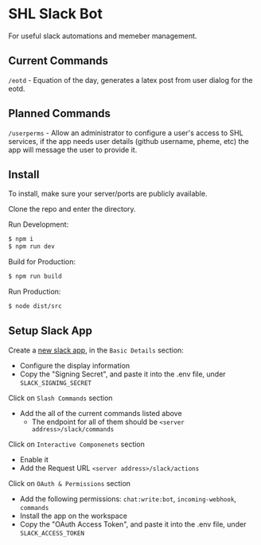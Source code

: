 # SHL Slack Bot

For useful slack automations and memeber management.

## Current Commands

`/eotd` - Equation of the day, generates a latex post from user dialog for the eotd.

## Planned Commands

`/userperms` - Allow an administrator to configure a user's access to SHL services, if the app needs user details (github username, pheme, etc) the app will message the user to provide it.

## Install

To install, make sure your server/ports are publicly available.

Clone the repo and enter the directory.

Run Development:
```bash
$ npm i
$ npm run dev
```

Build for Production:
```bash
$ npm run build
```

Run Production:
```bash
$ node dist/src
```

## Setup Slack App

Create a [new slack app](https://api.slack.com/apps?new_app=1), in the `Basic Details` section:
- Configure the display information
- Copy the "Signing Secret", and paste it into the .env file, under `SLACK_SIGNING_SECRET`

Click on `Slash Commands` section
- Add the all of the current commands listed above
  - The endpoint for all of them should be `<server address>/slack/commands`

Click on `Interactive Componenets` section
- Enable it
- Add the Request URL `<server address>/slack/actions`

Click on `OAuth & Permissions` section
- Add the following permissions: `chat:write:bot`, `incoming-webhook`, `commands`
- Install the app on the workspace
- Copy the "OAuth Access Token", and paste it into the .env file, under `SLACK_ACCESS_TOKEN`
